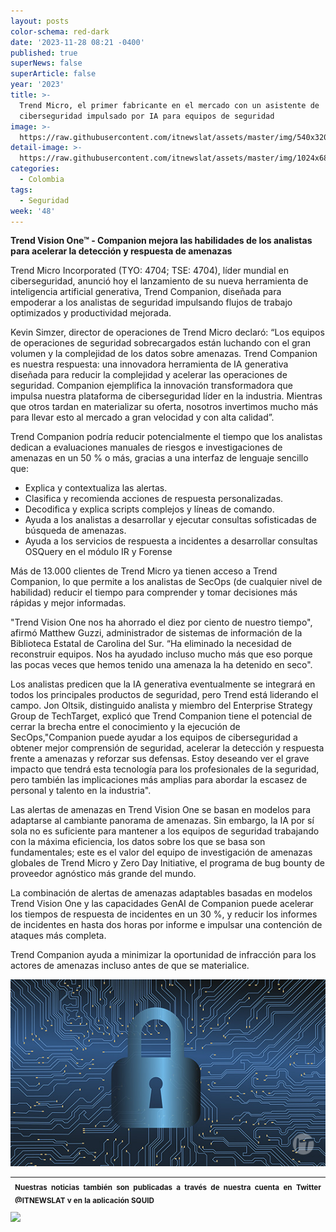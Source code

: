 ```yaml
---
layout: posts
color-schema: red-dark
date: '2023-11-28 08:21 -0400'
published: true
superNews: false
superArticle: false
year: '2023'
title: >-
  Trend Micro, el primer fabricante en el mercado con un asistente de
  ciberseguridad impulsado por IA para equipos de seguridad
image: >-
  https://raw.githubusercontent.com/itnewslat/assets/master/img/540x320/Cybersecurity-p.jpg
detail-image: >-
  https://raw.githubusercontent.com/itnewslat/assets/master/img/1024x680/Cybersecurity-g.jpg
categories:
  - Colombia
tags:
  - Seguridad
week: '48'
---
```

**Trend Vision One™ - Companion mejora las habilidades de los analistas para acelerar la detección y respuesta de amenazas**

Trend Micro Incorporated (TYO: 4704; TSE: 4704), líder mundial en ciberseguridad, anunció hoy el lanzamiento de su nueva herramienta de inteligencia artificial generativa, Trend Companion, diseñada para empoderar a los analistas de seguridad impulsando flujos de trabajo optimizados y productividad mejorada. 

Kevin Simzer, director de operaciones de Trend Micro declaró: “Los equipos de operaciones de seguridad sobrecargados están luchando con el gran volumen y la complejidad de los datos sobre amenazas. Trend Companion es nuestra respuesta: una innovadora herramienta de IA generativa diseñada para reducir la complejidad y acelerar las operaciones de seguridad. Companion ejemplifica la innovación transformadora que impulsa nuestra plataforma de ciberseguridad líder en la industria. Mientras que otros tardan en materializar su oferta, nosotros invertimos mucho más para llevar esto al mercado a gran velocidad y con alta calidad”.

Trend Companion podría reducir potencialmente el tiempo que los analistas dedican a evaluaciones manuales de riesgos e investigaciones de amenazas en un 50 % o más, gracias a una interfaz de lenguaje sencillo que:

- Explica y contextualiza las alertas.
- Clasifica y recomienda acciones de respuesta personalizadas.
- Decodifica y explica scripts complejos y líneas de comando.
- Ayuda a los analistas a desarrollar y ejecutar consultas sofisticadas de búsqueda de amenazas.
- Ayuda a los servicios de respuesta a incidentes a desarrollar consultas OSQuery en el módulo IR y Forense

Más de 13.000 clientes de Trend Micro ya tienen acceso a Trend Companion, lo que permite a los analistas de SecOps (de cualquier nivel de habilidad) reducir el tiempo para comprender y tomar decisiones más rápidas y mejor informadas.

"Trend Vision One nos ha ahorrado el diez por ciento de nuestro tiempo", afirmó Matthew Guzzi, administrador de sistemas de información de la Biblioteca Estatal de Carolina del Sur. “Ha eliminado la necesidad de reconstruir equipos. Nos ha ayudado incluso mucho más que eso porque las pocas veces que hemos tenido una amenaza la ha detenido en seco".

Los analistas predicen que la IA generativa eventualmente se integrará en todos los principales productos de seguridad, pero Trend está liderando el campo. Jon Oltsik, distinguido analista y miembro del Enterprise Strategy Group de TechTarget, explicó que Trend Companion tiene el potencial de cerrar la brecha entre el conocimiento y la ejecución de SecOps,"Companion puede ayudar a los equipos de ciberseguridad a obtener mejor comprensión de seguridad, acelerar la detección y respuesta frente a amenazas y reforzar sus defensas. Estoy deseando ver el grave impacto que tendrá esta tecnología para los profesionales de la seguridad, pero también las implicaciones más amplias para abordar la escasez de personal y talento en la industria".

Las alertas de amenazas en Trend Vision One se basan en modelos para adaptarse al cambiante panorama de amenazas. Sin embargo, la IA por sí sola no es suficiente para mantener a los equipos de seguridad trabajando con la máxima eficiencia, los datos sobre los que se basa son fundamentales; este es el valor del equipo de investigación de amenazas globales de Trend Micro y Zero Day Initiative, el programa de bug bounty de proveedor agnóstico más grande del mundo. 

La combinación de alertas de amenazas adaptables basadas en modelos Trend Vision One y las capacidades GenAI de Companion puede acelerar los tiempos de respuesta de incidentes en un 30 %, y reducir los informes de incidentes en hasta dos horas por informe e impulsar una contención de ataques más completa. 

Trend Companion ayuda a minimizar la oportunidad de infracción para los actores de amenazas incluso antes de que se materialice.

![](https://raw.githubusercontent.com/itnewslat/assets/master/img/540x320/Cybersecurity-p.jpg)

<table style="height: 42px;" width="569">
<tbody>
<tr>
<td style="text-align: justify;"><sub><strong>Nuestras noticias también son publicadas a través de nuestra cuenta en Twitter <a href="https://twitter.com/itnewslat?lang=es">@ITNEWSLAT</a> y en la aplicación <a href="https://squidapp.co/en/">SQUID</a></strong></sub></td>
</tr>
</tbody>
</table>

<img src="https://tracker.metricool.com/c3po.jpg?hash=56f88a41e39ab42c063cc51676587a04"/>